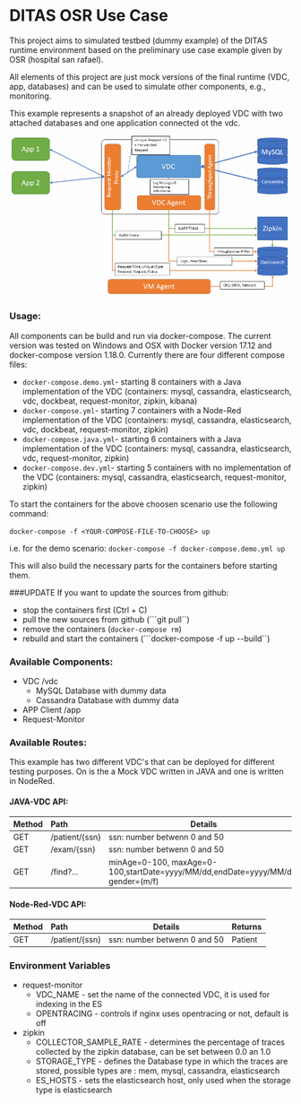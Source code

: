 # DITAS OSR Use Case
This project aims to simulated testbed (dummy example) of the DITAS runtime environment based on the preliminary use case example given by OSR (hospital san rafael).

All elements of this project are just mock versions of the final runtime (VDC, app, databases) and can be used to simulate other components, e.g., monitoring.

This example represents a snapshot of an already deployed VDC with two attached databases and one application connected ot the vdc.

![Architecture Image](https://raw.githubusercontent.com/DITAS-Project/tub-dummy-example/master/Architecture.png)
### Usage:
All components can be build and run via docker-compose. The current version was tested on Windows and OSX with Docker version 17.12 and docker-compose version 1.18.0.
Currently there are four different compose files:
* ```docker-compose.demo.yml```- starting 8 containers with a Java implementation of the VDC (containers: mysql, cassandra, elasticsearch, vdc, dockbeat, request-monitor, zipkin, kibana)
* ```docker-compose.yml```- starting 7 containers with a Node-Red implementation of the VDC (containers: mysql, cassandra, elasticsearch, vdc, dockbeat, request-monitor, zipkin)
* ```docker-compose.java.yml```- starting 6 containers with a Java implementation of the VDC (containers: mysql, cassandra, elasticsearch, vdc, request-monitor, zipkin)
* ```docker-compose.dev.yml```- starting 5 containers with no implementation of the VDC (containers: mysql, cassandra, elasticsearch, request-monitor, zipkin)

To start the containers for the above choosen scenario use the following command: 

```docker-compose -f <YOUR-COMPOSE-FILE-TO-CHOOSE> up ``` 

i.e. for the demo scenario: ```docker-compose -f docker-compose.demo.yml up ```

This will also build the necessary parts for the containers before starting them. 

###UPDATE
If you want to update the sources from github:
 - stop the containers first (Ctrl + C)
 - pull the new sources from github (```git pull``)
 - remove the containers (```docker-compose rm```)
 - rebuild and start the containers (```docker-compose -f <YOUR-COMPOSE-FILE-TO-CHOOSE> up --build``)

### Available Components:
* VDC /vdc
    * MySQL Database with dummy data
    * Cassandra Database with dummy data
* APP Client /app
* Request-Monitor

### Available Routes:
This example has two different VDC's that can be deployed for different testing purposes. On is the a Mock VDC written in JAVA and one is written in NodeRed.
#### JAVA-VDC API:
| Method | Path               | Details                      | Returns |
| :--- | :---| --- | --- |
| GET    | /patient/{ssn}     | ssn: number betwenn 0 and 50 | Patient |
| GET    | /exam/{ssn}        | ssn: number betwenn 0 and 50 | \[Exam,...\] |
| GET    | /find?...          | minAge=0-100, maxAge=0-100,startDate=yyyy/MM/dd,endDate=yyyy/MM/dd, gender=(m/f)|  \[Exam,...\] |

#### Node-Red-VDC API:
| Method | Path               | Details                      | Returns |
| :--- | :---| --- | --- |
| GET    | /patient/{ssn}     | ssn: number betwenn 0 and 50 | Patient |

### Environment Variables

* request-monitor
    * VDC_NAME - set the name of the connected VDC, it is used for indexing in the ES 
    * OPENTRACING - controls if nginx uses opentracing or not, default is off
* zipkin
    * COLLECTOR_SAMPLE_RATE - determines the percentage of traces collected by the zipkin database, can be set between 0.0 an 1.0 
    * STORAGE_TYPE - defines the Database type in which the traces are stored, possible types are : mem, mysql, cassandra, elasticsearch
    * ES_HOSTS - sets the elasticsearch host, only used when the storage type is elasticsearch
    
